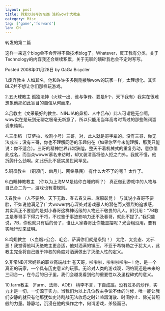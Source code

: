 ```yaml
---
layout: post
title: 转发以前写的东西 浅析wow十大教主
category: Misc
tag: ['game','forward']
lan: CH
---
```


转发的第二篇

这样一来这个blog会不会弄得不像技术blog了。Whatever，反正我有分类。关于Technology的内容我还会继续积累，关于无聊的琐碎我也会不定时写写。

Posted 2008年01月28日 by GaGa Bicycler

<!--preview-->

1.废弃教主 人如其名，他和许许多多刚刚接触wow的玩家一样，太理想化。其实BLZ并不想让你们那样玩游戏。

2.五火球教主 孤独法神（火球一出、谁与争锋、要是5个、天下我有）我实在很难想象他那如此盲目的自信从何而来。

3.吕教主（文采最好的教主、NINJIA的鼻祖、人中吕布）此人可谓是无奈啊，wow实在是玩到无聊之极毫无新意了，所以只能用当年高考时背过的那些陈词滥调来纯耗。

4.三季稻 （艾萨拉、收割小号）三哥，对，此人就是哥字辈的。没有三哥，你无法成长；没有三哥，你也不理解网游的乐趣何在（如果你至今未能理解，那我只能说：你不适合）。三哥的精神世界非常狭隘，整天干着机械式的重复劳动，意欲借此成名，而当众wower慕名来访时，却又装清高将他人拒之门外。我就不懂，他折腾什么劲啊。如此乐此不疲实属世间罕见。

5.铜须教主 （铜须门、幽月儿、网络暴民） 有什么大不了的呢？ 太作了。

6.白睡神教教主 （你以为上海MM是给你白睡的啊？） 真正做到游戏中的人物与自己合二为一，游戏也有潜规则。

7.春教主 （人不要脸、天下无敌、春去春又来、麻原彰晃 ） 与其说小春哥不要脸，不如说他满足了广大wower内心深处对游戏恶人的潜在而又强烈的追求感，其实真正不要脸的是对小春哥这样神话级的人物还不敬畏的凡人。附引用：“7B教主是春哥手下得力干将，不过鉴于事迹影响力还不及春哥，就此不提了。”我只能说，7B，你也就只有后的份了，谁让人家春哥比你能显摆呢？光会粗没用，要有实际行动来证明。

8.鸡翅教主 （<血烟>公会、毛会、萨满你们就是条狗！） 太绝、太变态、太邪恶！我觉得他叫灭绝教主更合适，他对洒满的镇压，不亚于希特勒之于犹太人，此教主完全将自己置于神权的角度对洒满做出了灭绝人性的定义。

9.非常NB非常娴熟的职业高端战士 苍天哥，啦啦啦，啦啦啦啦啦~！他，是一个真正的玩家，一个具有历史意义的玩家。无论对人类的游戏观，网络观还是未来的三网合一，在今后的日子里，我们会越发看到他的重要性以及里程碑式的意义。

10.farm教主 （Farm、法师、AOE） 桃李不言，下自成蹊。没有过多的炒作，实力才是一切，一切源于实力。当我们为以上几位教主争论不休的时候，唯一能让我们安静的就只有他那犹如史诗剧战无法收场之时让喧嚣消散、时间停止、佛光普照般的力量。静静地，沉浸在他的操作之中，何谓游戏，杀怪而已。
